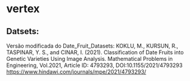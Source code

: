 # vertex





## Datsets:

Versão modificada do Date_Fruit_Datasets: 
KOKLU, M., KURSUN, R., TASPINAR, Y. S., and CINAR, I. (2021). Classification of Date Fruits into Genetic Varieties Using Image Analysis. Mathematical Problems in Engineering, Vol.2021, Article ID: 4793293, DOI:10.1155/2021/4793293
https://www.hindawi.com/journals/mpe/2021/4793293/
